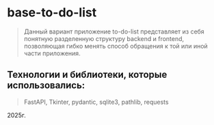 # base-to-do-list

> Данный вариант приложение to-do-list представляет из себя понятную разделенную структуру backend и frontend, позволяющая гибко менять способ обращения к той или иной части приложения.

## Технологии и библиотеки, которые использовались: 

> FastAPI, Tkinter, pydantic, sqlite3, pathlib, requests

2025г.
